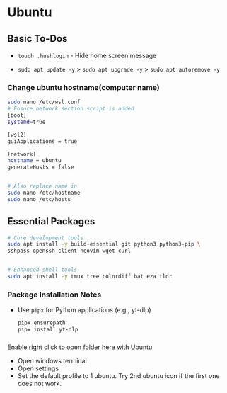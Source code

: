 # Ubuntu

## Basic To-Dos

- `touch .hushlogin` - Hide home screen message

- `sudo apt update -y` > `sudo apt upgrade -y` > `sudo apt autoremove -y`

### Change ubuntu hostname(computer name)

```bash
sudo nano /etc/wsl.conf
# Ensure network section script is added
[boot]
systemd=true

[wsl2]
guiApplications = true

[network]
hostname = ubuntu
generateHosts = false


# Also replace name in
sudo nano /etc/hostname
sudo nano /etc/hosts
```

## Essential Packages

```bash
# Core development tools
sudo apt install -y build-essential git python3 python3-pip \
sshpass openssh-client neovim wget curl


# Enhanced shell tools
sudo apt install -y tmux tree colordiff bat eza tldr
```

### Package Installation Notes

- Use `pipx` for Python applications (e.g., yt-dlp)

  ```bash
  pipx ensurepath
  pipx install yt-dlp
  ```

###
Enable right click to open folder here with Ubuntu
- Open windows terminal
- Open settings
- Set the default profile to 1 ubuntu. Try 2nd ubuntu icon if the first one does not work.
